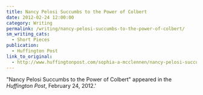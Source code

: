 ```yaml
---
title: Nancy Pelosi Succumbs to the Power of Colbert
date: 2012-02-24 12:00:00
category: Writing
permalink: /writing/nancy-pelosi-succumbs-to-the-power-of-colbert/
sm_writing_cats:
  - Short Pieces
publication:
  - Huffington Post
link_to_original:
  - http://www.huffingtonpost.com/sophia-a-mcclennen/nancy-pelosi-succumbs-to-_b_1299738.html
---
```

"Nancy Pelosi Succumbs to the Power of Colbert" appeared in the <em>Huffington Post</em>, February 24, 2012.'
